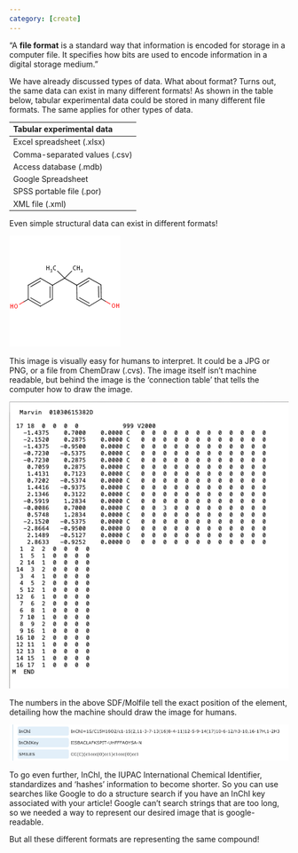 ```yaml
---
category: [create]
---
```

“A **file format** is a standard way that information is encoded for storage in a computer file. It specifies how bits are used to encode information in a digital storage medium.”      

We have already discussed types of data. What about format? Turns out, the same data can exist in many different formats!
As shown in the table below, tabular experimental data could be stored in many different file formats. The same applies for other types of data.

|Tabular experimental data|
| :------------- |
|Excel spreadsheet (.xlsx)|
|Comma-separated values (.csv)|
|Access database (.mdb)|
|Google Spreadsheet|
|SPSS portable file (.por)|
|XML file (.xml)|

Even simple structural data can exist in different formats!

![image2]  

This image is visually easy for humans to interpret.
It could be a JPG or PNG, or a file from ChemDraw (.cvs). The image itself isn’t machine readable, but behind the image is the ‘connection table’ that tells the computer how to draw the image.    

![image3]  

The numbers in the above SDF/Molfile tell the exact position of the element, detailing how the machine should draw the image for humans.

![image1]  

To go even further, InChI, the IUPAC International Chemical Identifier, standardizes and ‘hashes’ information to become shorter. So you can use searches like Google to do a structure search if you have an InChI key associated with your article! Google can’t search strings that are too long, so we needed a way to represent our desired image that is google-readable.

But all these different formats are representing the same compound!


[image1]: /img/file-formats/image1.png
[image2]: /img/file-formats/image2.png
[image3]: /img/file-formats/image3.png
